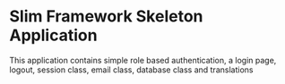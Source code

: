 # Slim Framework Skeleton Application

This application contains simple role based authentication, a login page, 
logout, session class, email class, database class and translations
